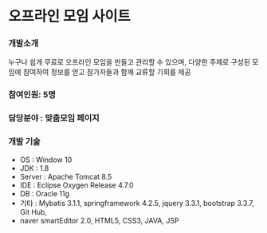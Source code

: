 # 오프라인 모임 사이트

### 개발소개
누구나 쉽게 무료로 오프라인 모임을 만들고 관리할 수 있으며, 다양한 주제로 구성된 모임에 참여하여 정보를 얻고 참가자들과 함께 교류할 기회를 제공

### 참여인원: 5명 

### 담당분야 : 맞춤모임 페이지

### 개발 기술
+ OS : Window 10
+ JDK : 1.8
+ Server : Apache Tomcat 8.5
+ IDE : Eclipse Oxygen Release 4.7.0
+ DB : Oracle 11g
+ 기타 : Mybatis 3.1.1, springframework 4.2.5, jquery 3.3.1, bootstrap 3.3.7, Git Hub,
+ naver smartEditor 2.0, HTML5, CSS3, JAVA, JSP
